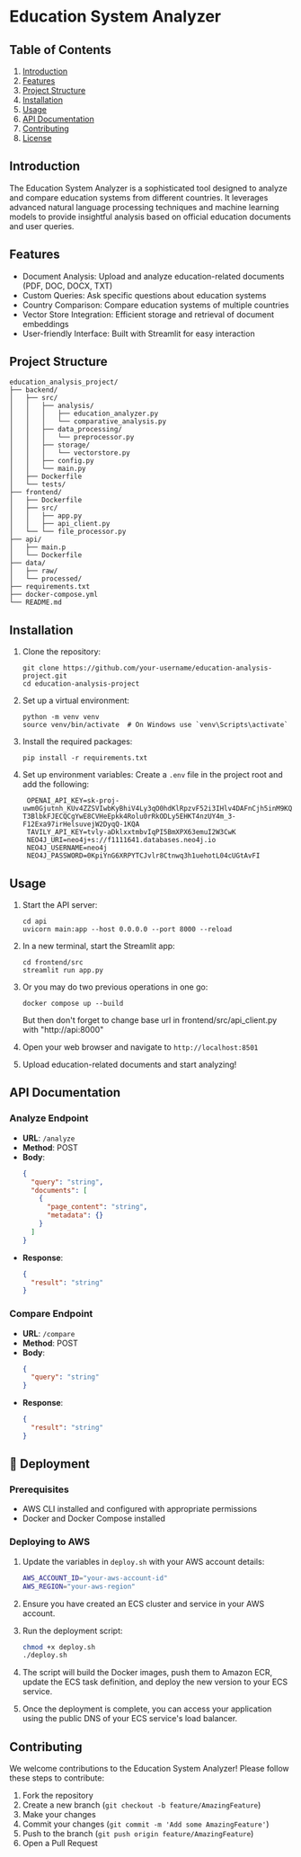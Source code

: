 # Education System Analyzer

## Table of Contents
1. [Introduction](#introduction)
2. [Features](#features)
3. [Project Structure](#project-structure)
4. [Installation](#installation)
5. [Usage](#usage)
6. [API Documentation](#api-documentation)
7. [Contributing](#contributing)
8. [License](#license)

## Introduction

The Education System Analyzer is a sophisticated tool designed to analyze and compare education systems from different countries. It leverages advanced natural language processing techniques and machine learning models to provide insightful analysis based on official education documents and user queries.

## Features

- Document Analysis: Upload and analyze education-related documents (PDF, DOC, DOCX, TXT)
- Custom Queries: Ask specific questions about education systems
- Country Comparison: Compare education systems of multiple countries
- Vector Store Integration: Efficient storage and retrieval of document embeddings
- User-friendly Interface: Built with Streamlit for easy interaction

## Project Structure

```
education_analysis_project/
├── backend/
│   ├── src/
│   │   ├── analysis/
│   │   │   ├── education_analyzer.py
│   │   │   └── comparative_analysis.py
│   │   ├── data_processing/
│   │   │   └── preprocessor.py
│   │   ├── storage/
│   │   │   └── vectorstore.py
│   │   ├── config.py
│   │   └── main.py
│   ├── Dockerfile
│   └── tests/
├── frontend/
│   ├── Dockerfile
│   ├── src/
│   │   ├── app.py
│   │   ├── api_client.py
│   └── └── file_processor.py
├── api/
│   ├── main.p
│   └── Dockerfile
├── data/
│   ├── raw/
│   └── processed/
├── requirements.txt
├── docker-compose.yml
└── README.md
```

## Installation

1. Clone the repository:
   ```
   git clone https://github.com/your-username/education-analysis-project.git
   cd education-analysis-project
   ```

2. Set up a virtual environment:
   ```
   python -m venv venv
   source venv/bin/activate  # On Windows use `venv\Scripts\activate`
   ```

3. Install the required packages:
   ```
   pip install -r requirements.txt
   ```

4. Set up environment variables:
   Create a `.env` file in the project root and add the following:
   ```
    OPENAI_API_KEY=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
    TAVILY_API_KEY=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
    NEO4J_URI=neo4j+s://f1111641.databases.neo4j.io
    NEO4J_USERNAME=neo4j
    NEO4J_PASSWORD=0KpiYnG6XRPYTCJvlr8Ctnwq3h1uehotL04cUGtAvFI
   ```

## Usage

1. Start the API server:
   ```
   cd api
   uvicorn main:app --host 0.0.0.0 --port 8000 --reload
   ```

2. In a new terminal, start the Streamlit app:
   ```
   cd frontend/src
   streamlit run app.py
   ```
   
3. Or you may do two previous operations in one go:
   ```
   docker compose up --build
   ```
   But then don't forget to change base url in frontend/src/api_client.py with "http://api:8000"
   
5. Open your web browser and navigate to `http://localhost:8501`

6. Upload education-related documents and start analyzing!

## API Documentation

### Analyze Endpoint

- **URL**: `/analyze`
- **Method**: POST
- **Body**:
  ```json
  {
    "query": "string",
    "documents": [
      {
        "page_content": "string",
        "metadata": {}
      }
    ]
  }
  ```
- **Response**:
  ```json
  {
    "result": "string"
  }
  ```

### Compare Endpoint

- **URL**: `/compare`
- **Method**: POST
- **Body**:
  ```json
  {
    "query": "string"
  }
  ```
- **Response**:
  ```json
  {
    "result": "string"
  }
  ```
  
## 🚀 Deployment

### Prerequisites

- AWS CLI installed and configured with appropriate permissions
- Docker and Docker Compose installed

### Deploying to AWS

1. Update the variables in `deploy.sh` with your AWS account details:
   ```bash
   AWS_ACCOUNT_ID="your-aws-account-id"
   AWS_REGION="your-aws-region"
   ```

2. Ensure you have created an ECS cluster and service in your AWS account.

3. Run the deployment script:
   ```bash
   chmod +x deploy.sh
   ./deploy.sh
   ```

4. The script will build the Docker images, push them to Amazon ECR, update the ECS task definition, and deploy the new version to your ECS service.

5. Once the deployment is complete, you can access your application using the public DNS of your ECS service's load balancer.

## Contributing

We welcome contributions to the Education System Analyzer! Please follow these steps to contribute:

1. Fork the repository
2. Create a new branch (`git checkout -b feature/AmazingFeature`)
3. Make your changes
4. Commit your changes (`git commit -m 'Add some AmazingFeature'`)
5. Push to the branch (`git push origin feature/AmazingFeature`)
6. Open a Pull Request


